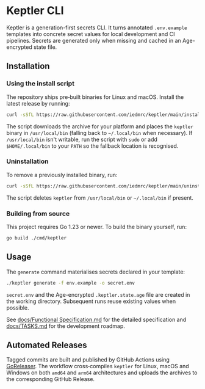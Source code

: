 # Keptler CLI

Keptler is a generation-first secrets CLI. It turns annotated `.env.example` templates into concrete secret values for local development and CI pipelines. Secrets are generated only when missing and cached in an Age-encrypted state file.

## Installation

### Using the install script

The repository ships pre‑built binaries for Linux and macOS. Install the
latest release by running:

```bash
curl -sSfL https://raw.githubusercontent.com/iedmrc/keptler/main/install.sh | sudo sh
```

The script downloads the archive for your platform and places the `keptler`
binary in `/usr/local/bin` (falling back to `~/.local/bin` when necessary).
If `/usr/local/bin` isn't writable, run the script with `sudo` or add
`$HOME/.local/bin` to your `PATH` so the fallback location is recognised.

### Uninstallation

To remove a previously installed binary, run:

```bash
curl -sSfL https://raw.githubusercontent.com/iedmrc/keptler/main/uninstall.sh | sudo sh
```

The script deletes `keptler` from `/usr/local/bin` or `~/.local/bin` if present.

### Building from source

This project requires Go 1.23 or newer. To build the binary yourself, run:

```bash
go build ./cmd/keptler
```

## Usage

The `generate` command materialises secrets declared in your template:

```bash
./keptler generate -f env.example -o secret.env
```

`secret.env` and the Age-encrypted `.keptler.state.age` file are created in the working directory. Subsequent runs reuse existing values when possible.

See [docs/Functional Specification.md](docs/Functional%20Specification.md) for the detailed specification and [docs/TASKS.md](docs/TASKS.md) for the development roadmap.

## Automated Releases

Tagged commits are built and published by GitHub Actions using
[GoReleaser](https://goreleaser.com/). The workflow cross‑compiles
`keptler` for Linux, macOS and Windows on both `amd64` and `arm64`
architectures and uploads the archives to the corresponding GitHub Release.
